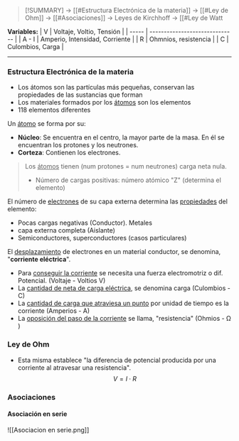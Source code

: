 > [!SUMMARY]
> -> [[#Estructura Electrónica de la materia]]
> -> [[#Ley de Ohm]]
> -> [[#Asociaciones]]
> -> Leyes de Kirchhoff
> -> [[#Ley de Watt

**Variables:**
| V     | Voltaje, Voltio, Tensión       |
| ----- | ------------------------------ |
| A - I | Amperio, Intensidad, Corriente |
| R     | Ohmnios, resistencia           |
| C     | Culombios, Carga               |

---
### Estructura Electrónica de la materia
- Los átomos son las partículas más pequeñas, conservan las propiedades de las sustancias que forman
- Los materiales formados por los <u>átomos</u> son los elementos
- 118 elementos diferentes

Un <u>átomo</u> se forma por su:
- **Núcleo**: Se encuentra en el centro, la mayor parte de la masa. En él se encuentran los protones y los neutrones.
- **Corteza**: Contienen los electrones. 

>Los <u>átomos</u> tienen (num protones = num neutrones) carga neta nula.
>- Número de cargas positivas: número atómico "Z" (determina el elemento)

El número de <u>electrones</u> de su capa externa determina las <u>propiedades</u> del elemento:
- Pocas cargas negativas (Conductor). Metales
- capa externa completa (Aislante)
- Semiconductores, superconductores (casos particulares)

El <u>desplazamiento</u> de electrones en un material conductor, se denomina, "**corriente eléctrica**".
- Para <u>conseguir la corriente</u> se necesita una fuerza electromotriz o dif. Potencial. (Voltaje - Voltios V)
- La <u>cantidad de neta de carga eléctrica</u>, se denomina carga (Culombios - C)
- La <u>cantidad de carga que atraviesa un punto</u> por unidad de tiempo es la corriente (Amperios - A)
- La <u>oposición del paso de la corriente</u> se llama, "resistencia" (Ohmios - Ω )

### Ley de Ohm
- Esta misma establece "la diferencia de potencial producida por una corriente al atravesar una resistencia".
$$ V = I \cdot R $$
### Asociaciones
#### Asociación en serie
![[Asociacion en serie.png]]